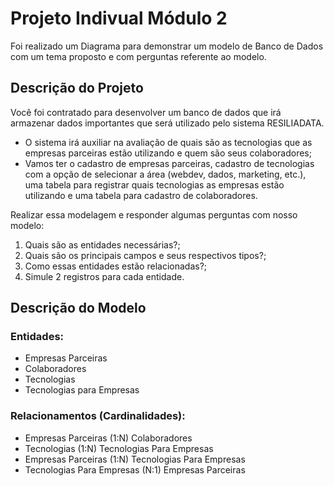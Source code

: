 # Projeto Indivual Módulo 2

Foi realizado um Diagrama para demonstrar um modelo de Banco de Dados com um tema proposto e com perguntas referente ao modelo.

## Descrição do Projeto

Você foi contratado para desenvolver um banco de dados que irá armazenar dados importantes que será utilizado pelo sistema RESILIADATA.

- O sistema irá auxiliar na avaliação de quais são as tecnologias que as empresas parceiras
estão utilizando e quem são seus colaboradores;
- Vamos ter o cadastro de empresas parceiras, cadastro de tecnologias com a opção de
selecionar a área (webdev, dados, marketing, etc.), uma tabela para registrar quais
tecnologias as empresas estão utilizando e uma tabela para cadastro de colaboradores.

Realizar essa modelagem e responder algumas perguntas com nosso modelo:

1. Quais são as entidades necessárias?;
2. Quais são os principais campos e seus respectivos tipos?;
3. Como essas entidades estão relacionadas?;
4. Simule 2 registros para cada entidade.

## Descrição do Modelo

### Entidades:

- Empresas Parceiras
- Colaboradores
- Tecnologias
- Tecnologias para Empresas

### Relacionamentos (Cardinalidades):

- Empresas Parceiras (1:N) Colaboradores
- Tecnologias (1:N) Tecnologias Para Empresas
- Empresas Parceiras (1:N) Tecnologias Para Empresas
- Tecnologias Para Empresas (N:1) Empresas Parceiras
